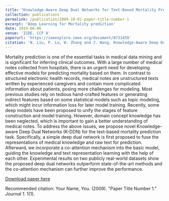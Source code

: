 ```yaml
---
title: "Knowledge-Aware Deep Dual Networks for Text-Based Mortality Prediction"
collection: publications
permalink: /publication/2009-10-01-paper-title-number-1
excerpt: 'Deep Learning for Mortality prediction'
date: 2019-06-06
venue: 'ICDE, CCF A'
paperurl: 'https://ieeexplore.ieee.org/document/8731459'
citation: 'N. Liu, P. Lu, W. Zhang and J. Wang, Knowledge-Aware Deep Dual Networks for Text-Based Mortality Prediction, 2019 IEEE 35th International Conference on Data Engineering (ICDE), 2019, pp. 1406-1417, doi: 10.1109/ICDE.2019.00127.'
---
```


Mortality prediction is one of the essential tasks in medical data mining and is significant for inferring clinical outcomes. With a large number of medical notes collected from hospitals, there is an urgent need for developing effective models for predicting mortality based on them. In contrast to structured electronic health records, medical notes are unstructured texts written by experienced caregivers and contain more complicated information about patients, posing more challenges for modeling. Most previous studies rely on tedious hand-crafted features or generating indirect features based on some statistical models such as topic modeling, which might incur information loss for later model training. Recently, some deep models have been proposed to unify the stages of feature construction and model training. However, domain concept knowledge has been neglected, which is important to gain a better understanding of medical notes. To address the above issues, we propose novel Knowledge-aware Deep Dual Networks (K-DDN) for the text-based mortality prediction task. Specifically, a simple deep dual network is first proposed to fuse the representations of medical knowledge and raw text for prediction. Afterward, we incorporate a co-attention mechanism into the basic model, guiding the knowledge and text representation learning with the help of each other. Experimental results on two publicly real-world datasets show the proposed deep dual networks outperform state-of-the-art methods and the co-attention mechanism can further improve the performance. 

[Download paper here](https://ieeexplore.ieee.org/document/8731459)

Recommended citation: Your Name, You. (2009). "Paper Title Number 1." <i>Journal 1</i>. 1(1).